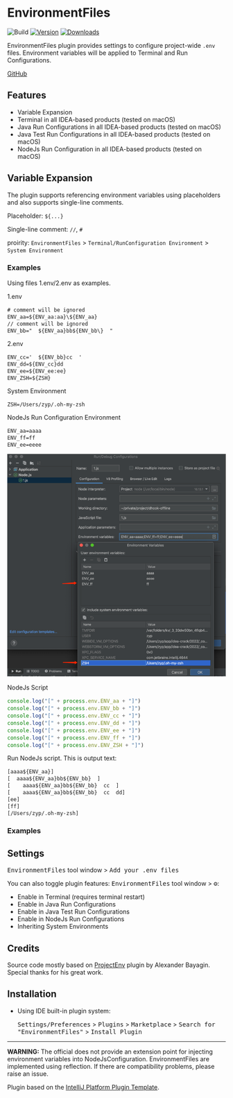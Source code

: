 # EnvironmentFiles

![Build](https://github.com/azbh111/EnvironmentFiles/workflows/Build/badge.svg)
[![Version](https://img.shields.io/jetbrains/plugin/v/17044-projectenv.svg)](https://plugins.jetbrains.com/plugin/17044)
[![Downloads](https://img.shields.io/jetbrains/plugin/d/17044.svg)](https://plugins.jetbrains.com/plugin/17044)


<!-- Plugin description -->

EnvironmentFiles plugin provides settings to configure project-wide `.env` files.
Environment variables will be applied to Terminal and Run Configurations.


[GitHub](https://github.com/azbh111/EnvironmentFiles)

## Features
* Variable Expansion
* Terminal in all IDEA-based products (tested on macOS)
* Java Run Configurations in all IDEA-based products (tested on macOS)
* Java Test Run Configurations in all IDEA-based products (tested on macOS)
* NodeJs Run Configuration in all IDEA-based products (tested on macOS)

## Variable Expansion

The plugin supports referencing environment variables using placeholders and also supports single-line comments.

Placeholder: `${...}`

Single-line comment: `//`, `#`

proirity: `EnvironmentFiles` > `Terminal/RunConfiguration Environment` > `System Environment`


### Examples
Using files 1.env/2.env as examples.

1.env
```shell
# comment will be ignored
ENV_aa=${ENV_aa:aa}\${ENV_aa}
// comment will be ignored
ENV_bb="  ${ENV_aa}bb${ENV_bb\}  "
```

2.env
```shell
ENV_cc='  ${ENV_bb}cc  '
ENV_dd=${ENV_cc}dd
ENV_ee=${ENV_ee:ee}
ENV_ZSH=${ZSH}
```

System Environment
```shell
ZSH=/Users/zyp/.oh-my-zsh
```

NodeJs Run Configuration Environment
```shell
ENV_aa=aaaa
ENV_ff=ff
ENV_ee=eeee
```
![img.png](assets/img.png)

NodeJs Script
```js
console.log("[" + process.env.ENV_aa + "]")
console.log("[" + process.env.ENV_bb + "]")
console.log("[" + process.env.ENV_cc + "]")
console.log("[" + process.env.ENV_dd + "]")
console.log("[" + process.env.ENV_ee + "]")
console.log("[" + process.env.ENV_ff + "]")
console.log("[" + process.env.ENV_ZSH + "]")
```


Run NodeJs script. This is output text:
```
[aaaa${ENV_aa}]
[  aaaa${ENV_aa}bb${ENV_bb}  ]
[    aaaa${ENV_aa}bb${ENV_bb}  cc  ]
[    aaaa${ENV_aa}bb${ENV_bb}  cc  dd]
[ee]
[ff]
[/Users/zyp/.oh-my-zsh]
```



### Examples

## Settings
<kbd>EnvironmentFiles</kbd> tool window > <kbd>Add your .env files</kbd>

You can also toggle plugin features: <kbd>EnvironmentFiles</kbd> tool window > <kbd>⚙️</kbd>:
* Enable in Terminal (requires terminal restart)
* Enable in Java Run Configurations
* Enable in Java Test Run Configurations
* Enable in NodeJs Run Configurations
* Inheriting System Environments

## Credits
Source code mostly based on [ProjectEnv](https://github.com/BredoGen/ProjectEnv) plugin by Alexander Bayagin. Special thanks for his great work.
<!-- Plugin description end -->

## Installation

- Using IDE built-in plugin system:

  <kbd>Settings/Preferences</kbd> > <kbd>Plugins</kbd> > <kbd>Marketplace</kbd> > <kbd>Search for "EnvironmentFiles"</kbd> >
  <kbd>Install Plugin</kbd>

---
**WARNING:** The official does not provide an extension point for injecting environment variables into NodeJsConfiguration. EnvironmentFiles are implemented using reflection. If there are compatibility problems, please raise an issue.

Plugin based on the [IntelliJ Platform Plugin Template][template].

[template]: https://github.com/JetBrains/intellij-platform-plugin-template
